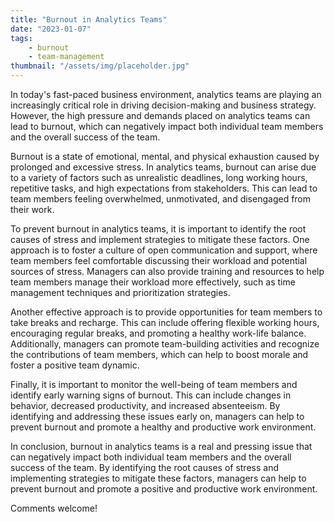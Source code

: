 ```yaml
---
title: "Burnout in Analytics Teams"
date: "2023-01-07"
tags:
    - burnout
    - team-management
thumbnail: "/assets/img/placeholder.jpg"
---
```

In today's fast-paced business environment, analytics teams are playing an increasingly critical role in driving decision-making and business strategy. However, the high pressure and demands placed on analytics teams can lead to burnout, which can negatively impact both individual team members and the overall success of the team.

Burnout is a state of emotional, mental, and physical exhaustion caused by prolonged and excessive stress. In analytics teams, burnout can arise due to a variety of factors such as unrealistic deadlines, long working hours, repetitive tasks, and high expectations from stakeholders. This can lead to team members feeling overwhelmed, unmotivated, and disengaged from their work.

To prevent burnout in analytics teams, it is important to identify the root causes of stress and implement strategies to mitigate these factors. One approach is to foster a culture of open communication and support, where team members feel comfortable discussing their workload and potential sources of stress. Managers can also provide training and resources to help team members manage their workload more effectively, such as time management techniques and prioritization strategies.

Another effective approach is to provide opportunities for team members to take breaks and recharge. This can include offering flexible working hours, encouraging regular breaks, and promoting a healthy work-life balance. Additionally, managers can promote team-building activities and recognize the contributions of team members, which can help to boost morale and foster a positive team dynamic.

Finally, it is important to monitor the well-being of team members and identify early warning signs of burnout. This can include changes in behavior, decreased productivity, and increased absenteeism. By identifying and addressing these issues early on, managers can help to prevent burnout and promote a healthy and productive work environment.

In conclusion, burnout in analytics teams is a real and pressing issue that can negatively impact both individual team members and the overall success of the team. By identifying the root causes of stress and implementing strategies to mitigate these factors, managers can help to prevent burnout and promote a positive and productive work environment.

Comments welcome!